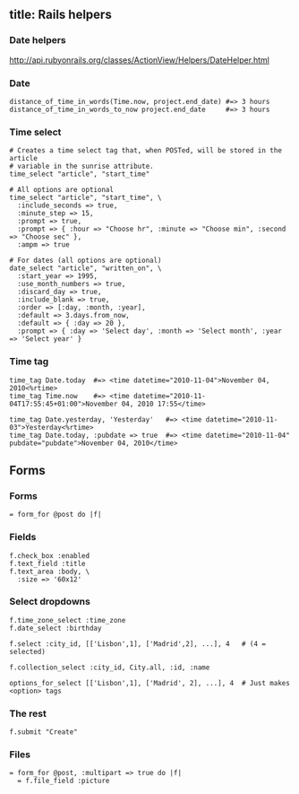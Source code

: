 title: Rails helpers
---

### Date helpers

http://api.rubyonrails.org/classes/ActionView/Helpers/DateHelper.html

### Date

    distance_of_time_in_words(Time.now, project.end_date) #=> 3 hours
    distance_of_time_in_words_to_now project.end_date     #=> 3 hours

### Time select

    # Creates a time select tag that, when POSTed, will be stored in the article
    # variable in the sunrise attribute.
    time_select "article", "start_time"

    # All options are optional
    time_select "article", "start_time", \
      :include_seconds => true,
      :minute_step => 15,
      :prompt => true,
      :prompt => { :hour => "Choose hr", :minute => "Choose min", :second => "Choose sec" },
      :ampm => true

    # For dates (all options are optional)
    date_select "article", "written_on", \
      :start_year => 1995,
      :use_month_numbers => true,
      :discard_day => true,
      :include_blank => true,
      :order => [:day, :month, :year],
      :default => 3.days.from_now,
      :default => { :day => 20 },
      :prompt => { :day => 'Select day', :month => 'Select month', :year => 'Select year' }

### Time tag

    time_tag Date.today  #=> <time datetime="2010-11-04">November 04, 2010<%rtime>
    time_tag Time.now    #=> <time datetime="2010-11-04T17:55:45+01:00">November 04, 2010 17:55</time>

    time_tag Date.yesterday, 'Yesterday'   #=> <time datetime="2010-11-03">Yesterday<%rtime>
    time_tag Date.today, :pubdate => true  #=> <time datetime="2010-11-04" pubdate="pubdate">November 04, 2010</time>

## Forms

### Forms

    = form_for @post do |f|

### Fields

    f.check_box :enabled
    f.text_field :title
    f.text_area :body, \
      :size => '60x12'

### Select dropdowns

    f.time_zone_select :time_zone
    f.date_select :birthday

    f.select :city_id, [['Lisbon',1], ['Madrid',2], ...], 4   # (4 = selected)

    f.collection_select :city_id, City.all, :id, :name

    options_for_select [['Lisbon',1], ['Madrid', 2], ...], 4  # Just makes <option> tags

### The rest

    f.submit "Create"

### Files

    = form_for @post, :multipart => true do |f|
      = f.file_field :picture
